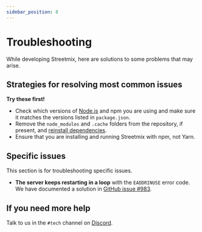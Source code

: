 ```yaml
---
sidebar_position: 8
---
```


# Troubleshooting

While developing Streetmix, here are solutions to some problems that may arise.

## Strategies for resolving most common issues

**Try these first!**

- Check which versions of [Node.js](https://nodejs.org/) and npm you are using and make sure it matches the versions listed in `package.json`.
- Remove the `node_modules` and `.cache` folders from the repository, if present, and [reinstall dependencies](./local-setup.md#clone-and-install-streetmix).
- Ensure that you are installing and running Streetmix with npm, not Yarn.

## Specific issues

This section is for troubleshooting specific issues.

- **The server keeps restarting in a loop** with the `EADDRINUSE` error code. We have documented a solution in [GitHub issue #983](https://github.com/streetmix/streetmix/issues/983).

## If you need more help

Talk to us in the `#tech` channel on [Discord](https://strt.mx/discord/).

